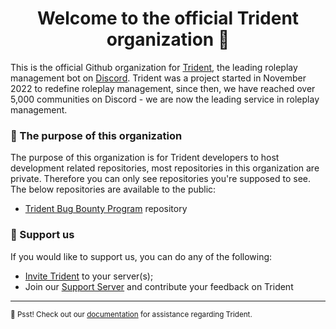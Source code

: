 <div align="center">
  <h1><strong>Welcome to the official Trident organization 👋</strong></h1>
</div>

This is the official Github organization for [Trident](https://tridentbot.xyz), the leading roleplay management bot on [Discord](https://discord.com). Trident was a project started in November 2022 to redefine roleplay management, since then, we have reached over 5,000 communities on Discord - we are now the leading service in roleplay management.

### 🔭 The purpose of this organization
The purpose of this organization is for Trident developers to host development related repositories, most repositories in this organization are private. Therefore you can only see repositories you're supposed to see. The below repositories are available to the public:
- [Trident Bug Bounty Program](https://github.com/tridentdiscord/bugs) repository

### 🤝 Support us
If you would like to support us, you can do any of the following:
- [Invite Trident](https://tridentbot.xyz/invite) to your server(s);
- Join our [Support Server](https://tridentbot.xyz/support) and contribute your feedback on Trident

---

<sub>🤫 Psst! Check out our <a href="https://docs.tridentbot.xyz">documentation</a> for assistance regarding Trident.</sub>
